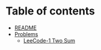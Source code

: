 # Table of contents

* [README](README.md)
* [Problems](problems/README.md)
  * [LeeCode-1 Two Sum](problems/1-two-sum.md)

